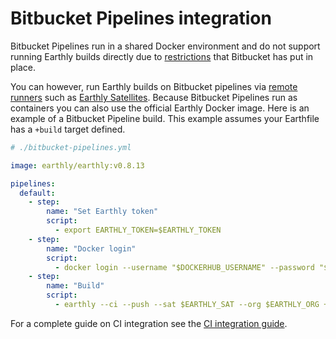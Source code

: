 # Bitbucket Pipelines integration

Bitbucket Pipelines run in a shared Docker environment and do not support running Earthly builds directly due to [restrictions](https://jira.atlassian.com/browse/BCLOUD-21419) that Bitbucket has put in place.

You can however, run Earthly builds on Bitbucket pipelines via [remote runners](../../remote-runners.md) such as [Earthly Satellites](../../cloud/satellites.md). Because Bitbucket Pipelines run as containers you can also use the official Earthly Docker image. Here is an example of a Bitbucket Pipeline build. This example assumes your Earthfile has a `+build` target defined.

```yml
# ./bitbucket-pipelines.yml

image: earthly/earthly:v0.8.13

pipelines:
  default:
    - step:
        name: "Set Earthly token"
        script:
          - export EARTHLY_TOKEN=$EARTHLY_TOKEN
    - step:
        name: "Docker login"
        script:
          - docker login --username "$DOCKERHUB_USERNAME" --password "$DOCKERHUB_TOKEN"
    - step:
        name: "Build"
        script:
          - earthly --ci --push --sat $EARTHLY_SAT --org $EARTHLY_ORG +build
```

For a complete guide on CI integration see the [CI integration guide](../overview.md).
